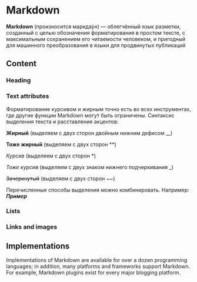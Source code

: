 # Markdown
**Markdown** (произносится маркда́ун) — облегчённый язык разметки, созданный с целью обозначения форматирования в простом тексте, с максимальным сохранением его читаемости человеком, и пригодный для машинного преобразования в языки для продвинутых публикаций
## Content
### Heading
### Text attributes
Форматирование курсивом и жирным точно есть во всех инструментах, где другие функции Markdown могут быть ограничены. Синтаксис выделения текста и расставления акцентов:

__Жирный__ (выделяем с двух сторон двойным нижним дефисом __)

**Тоже жирный** (выделяем с двух сторон **)

*Курсив* (выделяем с двух сторон *)

_Тоже курсив_ (выделяем с двух знаком нижнего подчеркивания _)

~~Зачеркнутый~~ (выделяем с двух сторон ~~)

Перечисленные способы выделения можно комбинировать. Например: __*Пример*__ 

### Lists
### Links and images

## Implementations
Implementations of Markdown are available for over a dozen programming languages; in addition, many platforms and frameworks support Markdown. For example, Markdown plugins exist for every major blogging platform.
